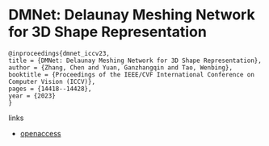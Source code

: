 # DMNet: Delaunay Meshing Network for 3D Shape Representation

```
@inproceedings{dmnet_iccv23,
title = {DMNet: Delaunay Meshing Network for 3D Shape Representation},
author = {Zhang, Chen and Yuan, Ganzhangqin and Tao, Wenbing},
booktitle = {Proceedings of the IEEE/CVF International Conference on Computer Vision (ICCV)},
pages = {14418--14428},
year = {2023}
}
```

links
- [openaccess](http://openaccess.thecvf.com//content/ICCV2023/html/Zhang_DMNet_Delaunay_Meshing_Network_for_3D_Shape_Representation_ICCV_2023_paper.html)
